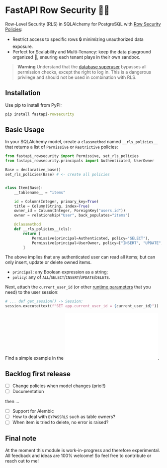 <!-- These are examples of badges you might want to add to your README:
     please update the URLs accordingly

[![Built Status](https://api.cirrus-ci.com/github/jwdobken/fastapi-rowsecurity.svg?branch=main)](https://cirrus-ci.com/github/<USER>/fastapi-rowsecurity)
[![ReadTheDocs](https://readthedocs.org/projects/fastapi-rowsecurity/badge/?version=latest)](https://fastapi-rowsecurity.readthedocs.io/en/stable/)
[![Coveralls](https://img.shields.io/coveralls/github/<USER>/fastapi-rowsecurity/main.svg)](https://coveralls.io/r/<USER>/fastapi-rowsecurity)
[![PyPI-Server](https://img.shields.io/pypi/v/fastapi-rowsecurity.svg)](https://pypi.org/project/fastapi-rowsecurity/)
[![Conda-Forge](https://img.shields.io/conda/vn/conda-forge/fastapi-rowsecurity.svg)](https://anaconda.org/conda-forge/fastapi-rowsecurity)
[![Monthly Downloads](https://pepy.tech/badge/fastapi-rowsecurity/month)](https://pepy.tech/project/fastapi-rowsecurity)
[![Twitter](https://img.shields.io/twitter/url/http/shields.io.svg?style=social&label=Twitter)](https://twitter.com/fastapi-rowsecurity)
-->

# FastAPI Row Security 🚣‍♂️

Row-Level Security (RLS) in SQLAlchemy for PostgreSQL with [Row Security Policies](https://www.postgresql.org/docs/current/ddl-rowsecurity.html):

- Restrict access to specific rows 🔒 minimizing unauthorized data exposure.
- Perfect for Scalability and Multi-Tenancy: keep the data playground organized 🏢, ensuring each tenant plays in their own sandbox.

> **Warning**
> Understand that the [database superuser](https://www.postgresql.org/docs/current/role-attributes.html) bypasses all permission checks, except the right to log in. This is a dangerous privilege and should not be used in combination with RLS.

## Installation

Use pip to install from PyPI:

```cmd
pip install fastapi-rowsecurity
```

## Basic Usage

In your SQLAlchemy model, create a `classmethod` named `__rls_policies__` that returns a list of `Permissive` or `Restrictive` policies:

```py
from fastapi_rowsecurity import Permissive, set_rls_policies
from fastapi_rowsecurity.principals import Authenticated, UserOwner

Base = declarative_base()
set_rls_policies(Base) # <- create all policies


class Item(Base):
    __tablename__ = "items"

    id = Column(Integer, primary_key=True)
    title = Column(String, index=True)
    owner_id = Column(Integer, ForeignKey("users.id"))
    owner = relationship("User", back_populates="items")

    @classmethod
    def __rls_policies__(cls):
        return [
            Permissive(principal=Authenticated, policy="SELECT"),
            Permissive(principal=UserOwner, policy=["INSERT", "UPDATE", "DELETE"]),
        ]
```

The above implies that any authenticated user can read all items; but can only insert, update or delete owned items.

- `principal`: any Boolean expression as a string;
- `policy`: any of `ALL`/`SELECT`/`INSERT`/`UPDATE`/`DELETE`.

Next, attach the `current_user_id` (or other [runtime parameters](https://www.postgresql.org/docs/current/sql-set.html) that you need) to the user session:

```py
# ... def get_session() -> Session:
session.execute(text(f"SET app.current_user_id = {current_user_id}"))
```

Find a simple example in the ![tests](./tests/simple_model.py).

## Backlog first release

- [ ] Change policies when model changes (prio!!)
- [ ] Documentation

then ...

- [ ] Support for Alembic
- [ ] How to deal with `BYPASSRLS` such as table owners?
- [ ] When item is tried to delete, no error is raised?

## Final note

At the moment this module is work-in-progress and therefore experimental. All feedback and ideas are 100% welcome! So feel free to contribute or reach out to me!

